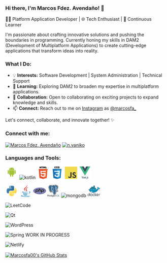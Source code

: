 ### Hi there, I'm Marcos Fdez. Avendaño! 👋

👨‍💻 Platform Application Developer | 🌐 Tech Enthusiast | 🚀 Continuous Learner

I'm passionate about crafting innovative solutions and pushing the boundaries in programming. Currently honing my skills in DAM2 (Development of Multiplatform Applications) to create cutting-edge applications that transform ideas into reality.

### What I Do:

- 💡 **Interests:** Software Development | System Administration | Technical Support
- 🌱 **Learning:** Exploring DAM2 to broaden my expertise in multiplatform applications.
- 🤝 **Collaboration:** Open to collaborating on exciting projects to expand knowledge and skills.
- 📫 **Connect:** Reach out to me on [Instagram](https://www.instagram.com/marcosfa_) as [@marcosfa_](https://www.instagram.com/marcosfa_)

Let's connect, collaborate, and innovate together! ✨

<h3 align="left">Connect with me:</h3>
<p align="left">
<a href="https://www.linkedin.com/in/marcos-fernández-avendaño-2031a41b6/" target="blank"><img align="center" src="https://raw.githubusercontent.com/rahuldkjain/github-profile-readme-generator/master/src/images/icons/Social/linked-in-alt.svg" alt="Marcos Fdez. Avendaño" height="30" width="40" /></a>
<a href="https://www.instagram.com/marcosfa_/" target="blank"><img align="center" src="https://raw.githubusercontent.com/rahuldkjain/github-profile-readme-generator/master/src/images/icons/Social/instagram.svg" alt="n.vaniko" height="30" width="40" /></a>
</p>

<h3 align="left">Languages and Tools:</h3>
<p align="left">
  <img src="https://raw.githubusercontent.com/devicons/devicon/master/icons/android/android-original-wordmark.svg" alt="android" width="40" height="40"/>
  <img src="https://www.vectorlogo.zone/logos/kotlinlang/kotlinlang-icon.svg" alt="kotlin" width="40" height="40"/>
  <img src="https://raw.githubusercontent.com/devicons/devicon/master/icons/html5/html5-original-wordmark.svg" alt="html5" width="40" height="40"/>
  <img src="https://raw.githubusercontent.com/devicons/devicon/master/icons/css3/css3-original-wordmark.svg" alt="css3" width="40" height="40"/>
  <img src="https://raw.githubusercontent.com/devicons/devicon/master/icons/javascript/javascript-original.svg" alt="javascript" width="40" height="40"/>
  <img src="https://raw.githubusercontent.com/devicons/devicon/master/icons/vuejs/vuejs-original-wordmark.svg" alt="vuejs" width="40" height="40"/>
 </p> 
<p align="left">
  <img src="https://raw.githubusercontent.com/devicons/devicon/master/icons/python/python-original.svg" alt="python" width="40" height="40"/>
  <img src="https://raw.githubusercontent.com/devicons/devicon/master/icons/java/java-original.svg" alt="java" width="40" height="40"/>
  <img src="https://raw.githubusercontent.com/devicons/devicon/master/icons/php/php-original.svg" alt="php" width="40" height="40"/>
  <img src="https://raw.githubusercontent.com/devicons/devicon/master/icons/postgresql/postgresql-original-wordmark.svg" alt="postgresql" width="40" height="40"/>
  <img src="https://www.vectorlogo.zone/logos/mongodb/mongodb-icon.svg" alt="mongodb" width="40" height="40"/>
  <img src="https://raw.githubusercontent.com/devicons/devicon/master/icons/docker/docker-original-wordmark.svg" alt="docker" width="40" height="40"/>

</p>

![LeetCode](https://img.shields.io/badge/LeetCode-000000?style=for-the-badge&logo=LeetCode&logoColor=#d16c06)


![Qt](https://img.shields.io/badge/Qt-%23217346.svg?style=for-the-badge&logo=Qt&logoColor=white)

![WordPress](https://img.shields.io/badge/WordPress-%23117AC9.svg?style=for-the-badge&logo=WordPress&logoColor=white)

![Spring](https://img.shields.io/badge/spring-%236DB33F.svg?style=for-the-badge&logo=spring&logoColor=white)  WORK IN PROGRESS

![Netlify](https://img.shields.io/badge/netlify-%23000000.svg?style=for-the-badge&logo=netlify&logoColor=#00C7B7)


<a target="_blank" href="https://github.com/marcosfa00">
  <img alt="Marcosfa00's GitHub Stats" align="center" src="https://github-readme-stats.vercel.app/api?username=marcosfa00&show_icons=true&theme=vision-friendly-dark&count_private=true" />
</a>








